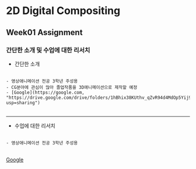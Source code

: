 # 2D Digital Compositing
## Week01 Assignment
### 간단한 소개 및 수업에 대한 리서치

* 간단한 소개
<pre>
<code>
- 영상애니메이션 전공 3학년 주성용
- CG분야에 관심이 많아 졸업작품을 3D애니메이션으로 제작할 예정
- [Google](https://google.com, "https://drive.google.com/drive/folders/1hBhix38KUthv_qZvR94d4MdOp5Yij9Ue?usp=sharing")
</code>
</pre>

* * *

* 수업에 대한 리서치
<pre>
<code>
- 영상애니메이션 전공 3학년 주성용
</code>
</pre>
[Google](https://google.com, "https://drive.google.com/drive/folders/1hBhix38KUthv_qZvR94d4MdOp5Yij9Ue?usp=sharing")
